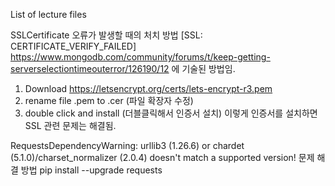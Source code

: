 List of lecture files

SSLCertificate 오류가 발생할 때의 처치 방법 [SSL: CERTIFICATE_VERIFY_FAILED]
https://www.mongodb.com/community/forums/t/keep-getting-serverselectiontimeouterror/126190/12 에 기술된 방법임.
1. Download https://letsencrypt.org/certs/lets-encrypt-r3.pem 
2. rename file .pem to .cer (파일 확장자 수정)
3. double click and install (더블클릭해서 인증서 설치)
이렇게 인증서를 설치하면 SSL 관련 문제는 해결됨.

RequestsDependencyWarning: urllib3 (1.26.6) or chardet (5.1.0)/charset_normalizer (2.0.4) doesn't match a supported version! 문제 해결 방법
pip install --upgrade requests
